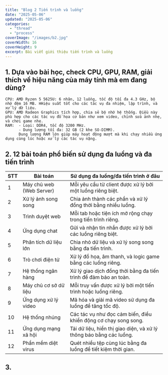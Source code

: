 ```yaml
---
title: "Blog 2 Tiến trình và luồng"
date: "2025-05-06"
updated: "2025-05-06"
categories:
  - "thread"
  - "process"
coverImage: "/images/b2.jpg"
coverWidth: 16
coverHeight: 9
excerpt: Bài viết giới thiệu tiến trình và luồng
---
```


## 1. Dựa vào bài học, check CPU, GPU, RAM, giải thích về hiệu năng của máy tính mà em đang dùng?
    CPU: AMD Ryzen 5 5625U: 6 nhân, 12 luồng, tốc độ tối đa 4.3 GHz, bộ nhớ đệm 16 MB. HHiệu suất tốt cho các tác vụ đa nhiệm, lập trình, và xử lý dữ liệu.
    GPU: AMD Radeon Graphics tích hợp, chia sẻ bộ nhớ hệ thống. Điều này phù hợp cho các tác vụ đồ họa cơ bản như xem video, chỉnh sửa ảnh nhẹ, và chơi game nhẹ.
    RAM:  - Loại: DDR4, tốc độ 3200 MHz.
          - Dung lượng tối đa: 32 GB (2 khe SO-DIMM).
          Dung lượng RAM lớn giúp máy hoạt động mượt mà khi chạy nhiều ứng dụng cùng lúc hoặc xử lý các tác vụ nặng.

## 2. 12 bài toán phổ biến sử dụng đa luồng và đa tiến trình

| STT | Bài toán                 | Sử dụng đa luồng/đa tiến trình ở đâu                                |
| --- | ------------------------ | ------------------------------------------------------------------- |
| 1   | Máy chủ web (Web Server) | Mỗi yêu cầu từ client được xử lý bởi một luồng riêng biệt.          |
| 2   | Xử lý ảnh song song      | Chia ảnh thành các phần và xử lý đồng thời bằng nhiều luồng.        |
| 3   | Trình duyệt web          | Mỗi tab hoặc tiện ích mở rộng chạy trong tiến trình riêng.          |
| 4   | Ứng dụng chat            | Gửi và nhận tin nhắn được xử lý bởi các luồng riêng biệt.           |
| 5   | Phân tích dữ liệu lớn    | Chia nhỏ dữ liệu và xử lý song song bằng đa tiến trình.             |
| 6   | Trò chơi điện tử         | Xử lý đồ họa, âm thanh, và logic game bằng các luồng riêng.         |
| 7   | Hệ thống ngân hàng       | Xử lý giao dịch đồng thời bằng đa tiến trình để đảm bảo an toàn.    |
| 8   | Máy chủ cơ sở dữ liệu    | Mỗi truy vấn được xử lý bởi một tiến trình hoặc luồng riêng.        |
| 9   | Ứng dụng xử lý video     | Mã hóa và giải mã video sử dụng đa luồng để tăng tốc độ.            |
| 10  | Hệ thống nhúng           | Các tác vụ như đọc cảm biến, điều khiển động cơ chạy song song.     |
| 11  | Ứng dụng mạng xã hội     | Tải dữ liệu, hiển thị giao diện, và xử lý thông báo bằng các luồng. |
| 12  | Phần mềm diệt virus      | Quét nhiều tệp cùng lúc bằng đa luồng để tiết kiệm thời gian.       |

## 3. 